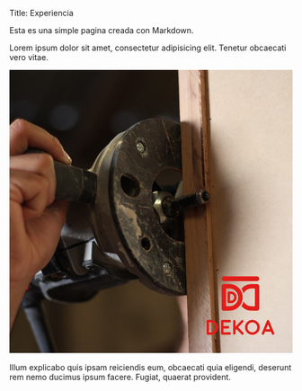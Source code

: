 Title: Experiencia

Esta es una simple pagina creada con Markdown.

Lorem ipsum dolor sit amet, consectetur adipisicing elit. Tenetur obcaecati vero vitae.

![alt text](/images/experiencia-2.jpg "ẗext")


Illum explicabo quis ipsam reiciendis eum, obcaecati quia eligendi, deserunt rem nemo ducimus ipsum facere. Fugiat, quaerat provident.

